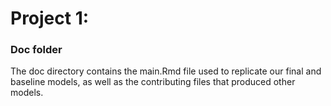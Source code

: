 # Project 1:
### Doc folder

The doc directory contains the main.Rmd file used to replicate our final and baseline models, as well as the contributing files that produced other models.  
